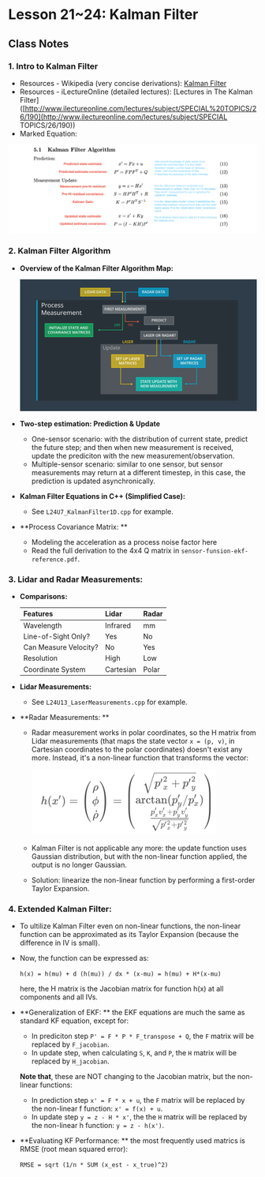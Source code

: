 # Lesson 21~24: Kalman Filter

## Class Notes

### 1. Intro to Kalman Filter

- Resources - Wikipedia (very concise derivations): [Kalman Filter](https://en.wikipedia.org/wiki/Kalman_filter)
- Resources - iLectureOnline (detailed lectures): [Lectures in The Kalman Filter]([http://www.ilectureonline.com/lectures/subject/SPECIAL%20TOPICS/26/190](http://www.ilectureonline.com/lectures/subject/SPECIAL TOPICS/26/190)) 
- Marked Equation:

<img src="./img/L24_KF_Eqn_marked.png" alt="KF Equations marked" style="zoom:100%;" />

### 2. Kalman Filter Algorithm

- **Overview of the Kalman Filter Algorithm Map:**

  ![EKF Map](./img/L24_Kalman_Filter_Map.png)

- **Two-step estimation: Prediction & Update**
  - One-sensor scenario: with the distribution of current state, predict the future step; and then when new measurement is received, update the prediciton with the new measurement/observation.
  - Multiple-sensor scenario: similar to one sensor, but sensor measurements may return at a different timestep, in this case, the prediction is updated asynchronically.

- **Kalman Filter Equations in C++ (Simplified Case):** 
  
  - See `L24U7_KalmanFilter1D.cpp` for example.
  
- **Process Covariance Matrix: ** 
  
  - Modeling the acceleration as a process noise factor here
  - Read the full derivation to the 4x4 Q matrix in `sensor-funsion-ekf-reference.pdf`.

### 3. Lidar and Radar Measurements:

- **Comparisons:**

  | Features              | Lidar     | Radar |
  | --------------------- | --------- | ----- |
  | Wavelength            | Infrared  | mm    |
  | Line-of-Sight Only?   | Yes       | No    |
  | Can Measure Velocity? | No        | Yes   |
  | Resolution            | High      | Low   |
  | Coordinate System     | Cartesian | Polar |

- **Lidar Measurements:** 

  - See `L24U13_LaserMeasurements.cpp` for example.

- **Radar Measurements: **

  - Radar measurement works in polar coordinates, so the H matrix from Lidar measurements (that maps the state vector `x = (p, v)`, in Cartesian coordinates to the polar coordinates) doesn't exist any more. Instead, it's a non-linear function that transforms the vector:
  
    <img src="./img/L24_Radar_NonLinearH.png" alt="Non-linear Transform Equation" style="zoom:50%;" /> 
  
  - Kalman Filter is not applicable any more: the update function uses Gaussian distribution, but with the non-linear function applied, the output is no longer Gaussian.
  
  - Solution: linearize the non-linear function by performing a first-order Taylor Expansion.

### 4. Extended Kalman Filter:

- To ultilize Kalman Filter even on non-linear functions, the non-linear function can be approximated as its Taylor Expansion (because the difference in IV is small).

- Now, the function can be expressed as: 

  `h(x) = h(mu) + d (h(mu)) / dx * (x-mu) = h(mu) + H*(x-mu)` 

  here, the H matrix is the Jacobian matrix for function h(x) at all components and all IVs.

- **Generalization of EKF: ** the EKF equations are much the same as standard KF equation, except for:

  - In prediciton step `P' = F * P * F_transpose + Q`, the `F` matrix will be replaced by `F_jacobian`.
  - In update step, when calculating `S`, `K`, and `P`, the `H` matrix will be replaced by `H_jacobian`.

  **Note that**, these are NOT changing to the Jacobian matrix, but the non-linear functions:

  - In prediction step `x' = F * x + u`, the `F` matrix will be replaced by the non-linear f function: `x' = f(x) + u`.
  - In update step `y = z - H * x'`, the the `H` matrix will be replaced by the non-linear h function: `y = z - h(x')`.

- **Evaluating KF Performance: ** the most frequently used matrics is RMSE (root mean squared error):

  `RMSE = sqrt (1/n * SUM (x_est - x_true)^2)` 

